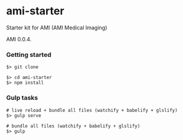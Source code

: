 # ami-starter
Starter kit for AMI (AMI Medical Imaging)

AMI 0.0.4.

### Getting started

```
$> git clone

$> cd ami-starter
$> npm install
```

### Gulp tasks

```
# live reload + bundle all files (watchify + babelify + glslify)
$> gulp serve

# bundle all files (watchify + babelify + glslify)
$> gulp
```
